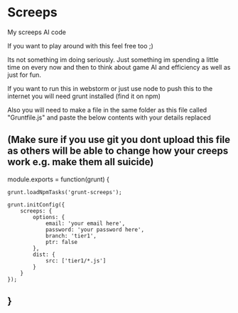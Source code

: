 # Screeps
My screeps AI code

If you want to play around with this feel free too ;)

Its not something im doing seriously. Just something im spending a little time on every now and then to think about game AI and efficiency as well as just for fun.

If you want to run this in webstorm or just use node to push this to the internet you will need grunt installed (find it on npm)

Also you will need to make a file in the same folder as this file called "Gruntfile.js" and paste the below contents with your details replaced

(Make sure if you use git you dont upload this file as others will be able to change how your creeps work e.g. make them all suicide)
--------------------
module.exports = function(grunt) {

    grunt.loadNpmTasks('grunt-screeps');

    grunt.initConfig({
        screeps: {
            options: {
                email: 'your email here',
                password: 'your password here',
                branch: 'tier1',
                ptr: false
            },
            dist: {
                src: ['tier1/*.js']
            }
        }
    });
}
--------------------
